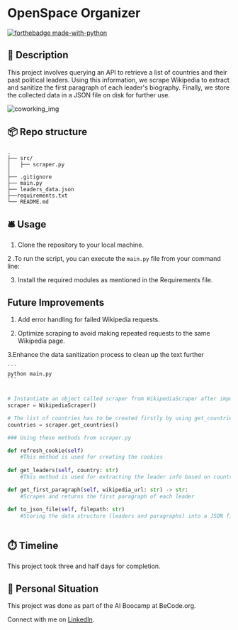 # OpenSpace Organizer
[![forthebadge made-with-python](https://ForTheBadge.com/images/badges/made-with-python.svg)](https://www.python.org/)


## 🏢 Description

This project involves querying an API to retrieve a list of countries and their past political leaders. Using this information, we scrape Wikipedia to extract and sanitize the first paragraph of each leader's biography. Finally, we store the collected data in a JSON file on disk for further use.

![coworking_img](https://grepsr.com/wp-content/uploads/2023/07/Creative-1.jpg)

## 📦 Repo structure

```
.
├── src/
│   ├── scraper.py
│   
├── .gitignore
├── main.py
├── leaders_data.json
├──requirements.txt 
└── README.md
```

## 🛎️ Usage

1. Clone the repository to your local machine.

2 .To run the script, you can execute the `main.py` file from your command line:

3. Install the required modules as mentioned in the Requirements file.


##  Future Improvements
1. Add error handling for failed Wikipedia requests.

2. Optimize scraping to avoid making repeated requests to the same Wikipedia page.

3.Enhance the data sanitization process to clean up the text further


    ```
    python main.py
    ```


```python

# Instantiate an object called scraper from WikipediaScraper after importing it.
scraper = WikipediaScraper()

# The list of countries has to be created firstly by using get_countries() method from scraper object
countries = scraper.get_countries()

### Using these methods from scraper.py

def refresh_cookie(self)
    #This method is used for creating the cookies
       
def get_leaders(self, country: str)
    #This method is used for extracting the leader info based on country key.

def get_first_paragraph(self, wikipedia_url: str) -> str:
    #Scrapes and returns the first paragraph of each leader 

def to_json_file(self, filepath: str)
    #Storing the data structure (leaders and paragraphs) into a JSON file.
        
```
## ⏱️ Timeline

This project took three and half days for completion.

## 📌 Personal Situation
This project was done as part of the AI Boocamp at BeCode.org. 

Connect with me on [LinkedIn](https://www.linkedin.com/in/moustafa-gabil-8a4a6bab/).


